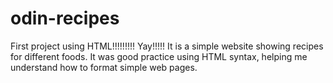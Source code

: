 # odin-recipes
First project using HTML!!!!!!!!! Yay!!!!!
It is a simple website showing recipes for different foods. It was good practice using HTML syntax, helping me understand how to format simple web pages. 